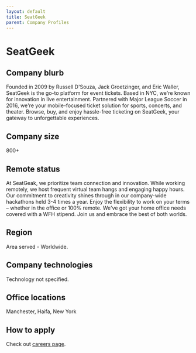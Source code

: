 ```yaml
---
layout: default
title: SeatGeek
parent: Company Profiles
---
```


# SeatGeek

## Company blurb
Founded in 2009 by Russell D'Souza, Jack Groetzinger, and Eric Waller, SeatGeek is the go-to platform for event tickets. Based in NYC, we're known for innovation in live entertainment. Partnered with Major League Soccer in 2016, we're your mobile-focused ticket solution for sports, concerts, and theater. Browse, buy, and enjoy hassle-free ticketing on SeatGeek, your gateway to unforgettable experiences.

## Company size
800+

## Remote status
At SeatGeak, we prioritize team connection and innovation. While working remotely, we host frequent virtual team hangs and engaging happy hours. Our commitment to creativity shines through in our company-wide hackathons held 3-4 times a year. Enjoy the flexibility to work on your terms – whether in the office or 100% remote. We've got your home office needs covered with a WFH stipend. Join us and embrace the best of both worlds.

## Region
Area served - Worldwide.

## Company technologies
Technology not specified.

## Office locations

Manchester, Haifa, New York

## How to apply

Check out [careers page](https://seatgeek.com/jobs?departments=softwareengineering&locations=all).
